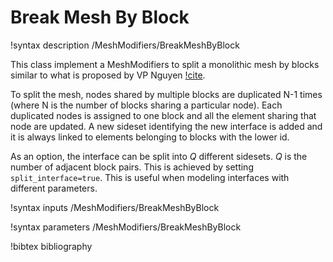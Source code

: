 # Break Mesh By Block

!syntax description /MeshModifiers/BreakMeshByBlock

This class implement a MeshModifiers to split a monolithic mesh by blocks similar to what is proposed by VP Nguyen [!cite](Nguyen2014).

To split the mesh, nodes shared by multiple blocks are duplicated N-1 times (where N is the number of blocks sharing a particular node). Each duplicated nodes is assigned to one block and all the element sharing that node are updated. A new sideset identifying the new interface is added and it is always linked to elements belonging to blocks with the lower id.



As an option, the interface can be split into $Q$ different sidesets. $Q$ is the number of adjacent block pairs. This is achieved by setting  `split_interface=true`. This is useful when modeling interfaces with different parameters.

!syntax inputs /MeshModifiers/BreakMeshByBlock

!syntax parameters /MeshModifiers/BreakMeshByBlock

!bibtex bibliography
